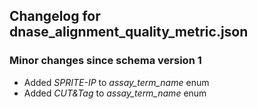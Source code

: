 ## Changelog for dnase_alignment_quality_metric.json

### Minor changes since schema version 1
* Added *SPRITE-IP* to *assay_term_name* enum
* Added *CUT&Tag* to *assay_term_name* enum